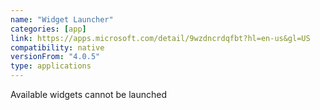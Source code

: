 ```yaml
---
name: "Widget Launcher"
categories: [app]
link: https://apps.microsoft.com/detail/9wzdncrdqfbt?hl=en-us&gl=US
compatibility: native
versionFrom: "4.0.5"
type: applications
---
```


Available widgets cannot be launched